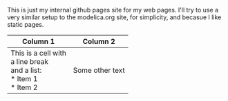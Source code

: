 This is just my internal github pages site for my web pages. I'll try to use a very similar setup to the modelica.org site, for simplicity, and becasue I like static pages.

| Column 1 | Column 2 |
|---|---|
|  This is a cell with <br> a line break <br> and a list: <br> * Item 1 <br> * Item 2 |  Some other text |

